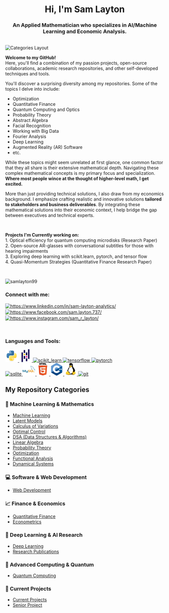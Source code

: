 <h1 align="center"> Hi, I'm Sam Layton</h1>
<h3 align="center">An Applied Mathematician who specializes in AI/Machine Learning and Economic Analysis. </h3>
<br>

<img src="https://github.com/samlayton99/samlayton99/raw/main/assets/layout.svg" alt="Categories Layout" width="500" height="300">




<p>
<strong>Welcome to my GitHub!</strong><br>
 Here, you'll find a combination of my passion projects, open-source collaborations, academic research repositories, and other self-developed techniques and tools.

You'll discover a surprising diversity among my repositories. Some of the topics I delve into include:
 - Optimization
 - Quantitative Finance
 - Quantum Computing and Optics
 - Probability Theory
 - Abstract Algebra
 - Facial Recognition
 - Working with Big Data
 - Fourier Analysis
 - Deep Learning
 - Augmented Reality (AR) Software
 - etc.

While these topics might seem unrelated at first glance, one common factor that they all share is their extensive mathematical depth. Navigating these complex mathematical concepts is my primary focus and specialization. <strong>Where most people wince at the thought of higher-level math, I get excited.</strong>

More than just providing technical solutions, I also draw from my economics background. I emphasize crafting realistic and innovative solutions <strong>tailored to stakeholders and business deliverables</strong>. By integrating these mathematical solutions into their economic context, I help bridge the gap between executives and technical experts.
</p>
<br>

<p>
<strong>Projects I'm Currently working on:</strong><br>
1. Optical efficiency for quantum computing microdisks (Research Paper)<br>
2. Open-source AR-glasses with conversational subtitles for those with hearing impairments<br>
3. Exploring deep learning with scikit.learn, pytorch, and tensor flow<br>
4. Quasi-Momentum Strategies (Quantitative Finance Research Paper)
</p>

<br>
<p align="left"> <img src="https://komarev.com/ghpvc/?username=samlayton99&label=Profile%20views&color=0e75b6&style=flat" alt="samlayton99" /> </p>

<h3 align="left">Connect with me:</h3>
<p align="left">
<a href="https://linkedin.com/in/sam-layton-ai/" target="_blank" rel="noopener noreferrer"><img align="center" src="https://raw.githubusercontent.com/rahuldkjain/github-profile-readme-generator/master/src/images/icons/Social/linked-in-alt.svg" alt="https://www.linkedin.com/in/sam-layton-analytics/" height="30" width="40" /></a>
<a href="https://fb.com/sam.layton.737/" target="blank"><img align="center" src="https://raw.githubusercontent.com/rahuldkjain/github-profile-readme-generator/master/src/images/icons/Social/facebook.svg" alt="https://www.facebook.com/sam.layton.737/" height="30" width="40" /></a>
<a href="https://instagram.com/sam_r_layton/" target="blank"><img align="center" src="https://raw.githubusercontent.com/rahuldkjain/github-profile-readme-generator/master/src/images/icons/Social/instagram.svg" alt="https://www.instagram.com/sam_r_layton/" height="30" width="40" /></a>
</p>

<br>
<h3 align="left">Languages and Tools:</h3>
<p align="left">
<a href="https://www.python.org" target="_blank" rel="noreferrer"> <img src="https://raw.githubusercontent.com/devicons/devicon/master/icons/python/python-original.svg" alt="python" width="40" height="40"/> </a>
<a href="https://pandas.pydata.org/" target="_blank" rel="noreferrer"> <img src="https://raw.githubusercontent.com/devicons/devicon/2ae2a900d2f041da66e950e4d48052658d850630/icons/pandas/pandas-original.svg" alt="pandas" width="40" height="40"/> </a>
<a href="https://scikit-learn.org/" target="_blank" rel="noreferrer"> <img src="https://upload.wikimedia.org/wikipedia/commons/0/05/Scikit_learn_logo_small.svg" alt="scikit_learn" width="40" height="40"/> </a>
<a href="https://www.tensorflow.org" target="_blank" rel="noreferrer"> <img src="https://www.vectorlogo.zone/logos/tensorflow/tensorflow-icon.svg" alt="tensorflow" width="40" height="40"/> </a>
<a href="https://pytorch.org/" target="_blank" rel="noreferrer"> <img src="https://www.vectorlogo.zone/logos/pytorch/pytorch-icon.svg" alt="pytorch" width="40" height="40"/> </a>
<br>
<a href="https://www.sqlite.org/" target="_blank" rel="noreferrer"> <img src="https://www.vectorlogo.zone/logos/sqlite/sqlite-icon.svg" alt="sqlite" width="40" height="40"/> </a>
<a href="https://www.mysql.com/" target="_blank" rel="noreferrer"> <img src="https://raw.githubusercontent.com/devicons/devicon/master/icons/mysql/mysql-original-wordmark.svg" alt="mysql" width="40" height="40"/> </a>
<a href="https://www.w3.org/html/" target="_blank" rel="noreferrer"> <img src="https://raw.githubusercontent.com/devicons/devicon/master/icons/html5/html5-original-wordmark.svg" alt="html5" width="40" height="40"/> </a>
<a href="https://www.w3schools.com/cpp/" target="_blank" rel="noreferrer"> <img src="https://raw.githubusercontent.com/devicons/devicon/master/icons/cplusplus/cplusplus-original.svg" alt="cplusplus" width="40" height="40"/> </a>
<a href="https://www.linux.org/" target="_blank" rel="noreferrer"> <img src="https://raw.githubusercontent.com/devicons/devicon/master/icons/linux/linux-original.svg" alt="linux" width="40" height="40"/> </a>
<a href="https://git-scm.com/" target="_blank" rel="noreferrer"> <img src="https://www.vectorlogo.zone/logos/git-scm/git-scm-icon.svg" alt="git" width="40" height="40"/> </a>
</p>

## My Repository Categories

### 🧠 Machine Learning & Mathematics
- [Machine Learning](https://github.com/samlayton99?tab=repositories&q=topic:Machine-Learning&sort=stars)
- [Latent Models](https://github.com/samlayton99?tab=repositories&q=topic:Latent-Models&sort=stars)
- [Calculus of Variations](https://github.com/samlayton99?tab=repositories&q=topic:Calculus-of-Variations&sort=stars)
- [Optimal Control](https://github.com/samlayton99?tab=repositories&q=topic:Optimal-Control&sort=stars)
- [DSA (Data Structures & Algorithms)](https://github.com/samlayton99?tab=repositories&q=topic:DSA&sort=stars)
- [Linear Algebra](https://github.com/samlayton99?tab=repositories&q=topic:Linear-Algebra&sort=stars)
- [Probability Theory](https://github.com/samlayton99?tab=repositories&q=topic:Probability-Theory&sort=stars)
- [Optimization](https://github.com/samlayton99?tab=repositories&q=topic:Optimization&sort=stars)
- [Functional Analysis](https://github.com/samlayton99?tab=repositories&q=topic:Functional-Analysis&sort=stars)
- [Dynamical Systems](https://github.com/samlayton99?tab=repositories&q=topic:Dynamical-Systems&sort=stars)

### 💻 Software & Web Development
- [Web Development](https://github.com/samlayton99?tab=repositories&q=topic:Web-Development&sort=stars)

### 📈 Finance & Economics
- [Quantitative Finance](https://github.com/samlayton99?tab=repositories&q=topic:Quantitative-Finance&sort=stars)
- [Econometrics](https://github.com/samlayton99?tab=repositories&q=topic:Econometrics&sort=stars)

### 🤖 Deep Learning & AI Research
- [Deep Learning](https://github.com/samlayton99?tab=repositories&q=topic:Deep-Learning&sort=stars)
- [Research Publications](https://github.com/samlayton99?tab=repositories&q=topic:Research-Publications&sort=stars)

### 🔬 Advanced Computing & Quantum
- [Quantum Computing](https://github.com/samlayton99?tab=repositories&q=topic:Quantum-Computing&sort=stars)

### 📌 Current Projects
- [Current Projects](https://github.com/samlayton99?tab=repositories&q=topic:Current-Projects&sort=stars)
- [Senior Project](https://github.com/samlayton99?tab=repositories&q=topic:Senior-Project&sort=stars)

